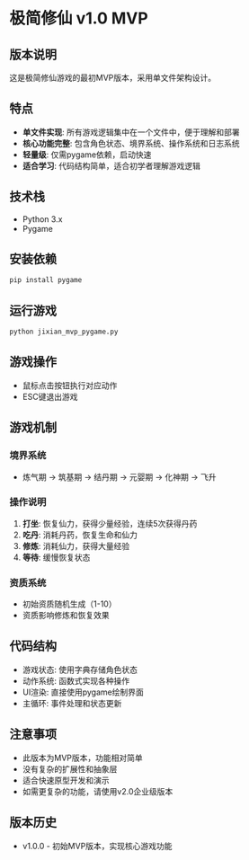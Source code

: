 # 极简修仙 v1.0 MVP

## 版本说明

这是极简修仙游戏的最初MVP版本，采用单文件架构设计。

## 特点

- **单文件实现**: 所有游戏逻辑集中在一个文件中，便于理解和部署
- **核心功能完整**: 包含角色状态、境界系统、操作系统和日志系统
- **轻量级**: 仅需pygame依赖，启动快速
- **适合学习**: 代码结构简单，适合初学者理解游戏逻辑

## 技术栈

- Python 3.x
- Pygame

## 安装依赖

```bash
pip install pygame
```

## 运行游戏

```bash
python jixian_mvp_pygame.py
```

## 游戏操作

- 鼠标点击按钮执行对应动作
- ESC键退出游戏

## 游戏机制

### 境界系统
- 炼气期 → 筑基期 → 结丹期 → 元婴期 → 化神期 → 飞升

### 操作说明
1. **打坐**: 恢复仙力，获得少量经验，连续5次获得丹药
2. **吃丹**: 消耗丹药，恢复生命和仙力
3. **修炼**: 消耗仙力，获得大量经验
4. **等待**: 缓慢恢复状态

### 资质系统
- 初始资质随机生成（1-10）
- 资质影响修炼和恢复效果

## 代码结构

- 游戏状态: 使用字典存储角色状态
- 动作系统: 函数式实现各种操作
- UI渲染: 直接使用pygame绘制界面
- 主循环: 事件处理和状态更新

## 注意事项

- 此版本为MVP版本，功能相对简单
- 没有复杂的扩展性和抽象层
- 适合快速原型开发和演示
- 如需更复杂的功能，请使用v2.0企业级版本

## 版本历史

- v1.0.0 - 初始MVP版本，实现核心游戏功能